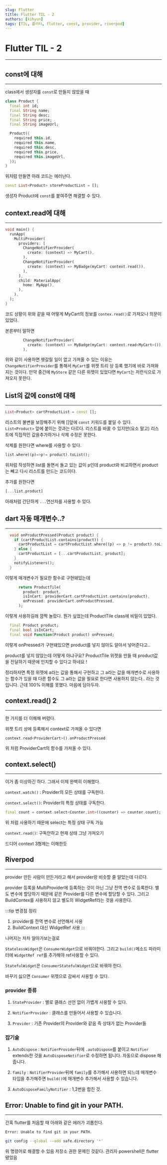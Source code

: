 ```yaml
---
slug: Flutter
title: Flutter TIL - 2
authors: [kihyun]
tags: [TIL, 플러터, flutter, const, provider, riverpod]
---
```


# Flutter TIL - 2

---

## const에 대해

---

class에서 생성자를 `const`로 만들지 않았을 때

```dart
class Product {
  final int id;
  final String name;
  final String desc;
  final String price;
  final String imageUrl;

  Product({
    required this.id,
    required this.name,
    required this.desc,
    required this.price,
    required this.imageUrl,
  });
}
```

위처럼 만들면 아래 코드는 에러난다.

```dart
const List<Product> storeProductList = [];
```

생성자 Product에 `const`를 붙여주면 해결할 수 있다.

## context.read에 대해

---

```dart
void main() {
  runApp(
    MultiProvider(
      providers: [
        ChangeNotifierProvider(
          create: (context) => MyCart(),
        ),
        ChangeNotifierProvider(
          create: (context) => MyBadge(myCart: context.read()),
        ),
      ],
      child: MaterialApp(
        home: MyApp(),
      ),
    ),
  );
}
```

코드 상황이 위와 같을 때 어떻게 MyCart의 정보를 `contex.read()`로 가져오나 의문이 있었다.

본론부터 말하면

```dart
        ChangeNotifierProvider(
          create: (context) => MyBadge(myCart: context.read<MyCart>()),
        ),
```

위와 같이 사용하면 헷갈릴 일이 없고 가져올 수 있는 이유는 `ChangeNotifierProvider`를 통해서 `MyCart`를 위젯 트리 상 등록 했기에 바로 가져와지는 것이다. 만약 중간에 `MyStore` 같은 다른 위젯이 있었다면 `MyCart`는 저런식으로 가져오지 못한다.

## List의 값에 const에 대해

---

```dart
List<Product> cartProductList = const [];
```

리스트의 불변을 보장해주기 위해 []앞에 `const` 키워드를 붙일 수 있다. `List<Product>` 앞에 붙이는 것과는 다르다. 리스트를 바꿀 수 있지만(요소 말고) 리스트에 직접적인 값을추가하거나 삭제 수정은 못한다.

삭제를 원한다면 where를 사용할 수 있다.

```dart
list.where((p)=>p!= product).toList();
```

위처럼 작성하면 list를 돌면서 돌고 있는 값이 p인데 product와 비교하면서 product는 빼고 다시 리스트를 만드는 코드이다.

추가를 원한다면

```dart
[...list,product]
```

아래처럼 간단하게 `...`연산자를 사용할 수 있다.

## dart 자동 매개변수..?

---

```dart
  void onProductPressed(Product product) {
    if (cartProductList.contains(product)) {
      cartProductList = cartProductList.where((p) => p != product).toList();
    } else {
      cartProductList = [...cartProductList, product];
    }
    notifyListeners();
  }
```

이렇게 매개변수가 필요한 함수로 구현돼있는데

```dart
      return ProductTile(
        product: product,
        isInCart: providerCart.cartProductList.contains(product),
        onPressed: providerCart.onProductPressed,
      );
```

이렇게 사용하길래 깜짝 놀랐다. 뭔가 싶었는데 ProductTile class에 비밀이 있었다.

```dart
  final Product product;
  final bool isInCart;
  final void Function(Product product) onPressed;
```

이렇게 onPressed가 구현돼있으면 product를 넣지 않아도 알아서 넣어준다고..

product를 넣지 않았는데 어떻게 아냐구요? ProductTile 위젯을 만들 때 product값을 전달하기 때문에 인지할 수 있다고 하네요 !

정리하자면 특정 위젯에 a라는 값을 통해서 구현하고 그 a라는 값을 매개변수로 사용하는 함수가 있을 때 다른 함수도 그 a라는 값을 필요로 한다면 사용하지 않는다.. 라는 것입니다. 근데 100% 이해를 못했다. 마음에 담아두자.

## context.read() 2

---

한 가지를 더 이해해 버렸다.

위젯 트리 상에 등록해서 context로 가져올 수 있다면

```dart
context.read<ProviderCart>().onProductPressed
```

위 처럼 ProviderCart의 함수를 가져올 수 있다.

## context.select()

---

이거 좀 이상하긴 하다. 그래서 이제 완벽히 이해했다.

`context.watch()` : Provider의 모든 상태를 구독한다.

`context.select()`: Provider의 특정 상태를 구독한다.

```dart
final count = context.select<Counter,int>((counter) => counter.count);
```

위 처럼 사용하기 때문에 select는 특정 상태 구독 가능

`context.read()`: 구독안하고 현재 상태 그냥 가져오기

드디어 context 3형제는 이해한듯

## Riverpod

---

provider 만든 사람이 만든거라고 해서 provider랑 비슷할 줄 알았는데 다르다.

provider 등록을 MultiProvider에 등록하는 것이 아닌 그냥 전역 변수로 등록한다. 별도 변수에 할당하기 때문에 같은 Provider를 다른 변수에 할당할 수 있다. 그리고 BuildContex를 사용하지 않고 별도의 WidgetRef라는 것을 사용한다.

:::tip 변경점 정리

1. provider를 전역 변수로 선언해서 사용
2. BuildContext 대신 WidgetRef 사용
   :::

나머지는 차차 알아가보는걸로

`StatelessWidget`은 `ConsumerWidget`으로 바꿔야한다.
그리고 `build()`메소드 파라미터에 `WidgetRef ref`를 추가해야 ref사용할 수 있다.

`StatefulWidget`은 `ConsumerStatefulWidget`으로 바꿔야 한다.

바꾸기 싫으면 `Consumer` 위젯으로 감싸서 사용할 수 있다.

### provider 종류

1. `StateProvider` : 별로 클래스 선언 없이 가볍게 사용할 수 있다.

2. `NotifierProvider` : 클래스를 만들어서 사용할 수 있습니다.

3. `Provider` : 기존 Provider의 Provider와 같음 즉 상태가 없는 Provider들

### 잡기술

1. `AutoDispose` : `NotifierProvider`뒤에 `.autoDispose`를 붙이고 `Notifier` extends한 것을 `AutoDisposeNotifier`로 수정하면 됩니다. 자동으로 dispose 해줍니다.

2. `family` : `NotifierProvider`뒤에 `family`를 추가해서 사용하면 되느데 매개변수 타입을 추가해주면 `build()`에 매개변수 추가해서 사용할 수 있습니다.

3. `AutoDisposeFamilyNotifier` : 1,2번을 합친 것.

## Error: Unable to find git in your PATH.

---

간혹 flutter를 처음할 때 아래와 같은 에러가 괴롭힌다.

```bash
Error: Unable to find git in your PATH.
```

```bash
git config --global --add safe.directory '*'
```

위 명령어로 해결할 수 있음 저장소 권한 문제인 것같다. 관리자 powershell은 flutter 됐었음

